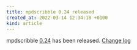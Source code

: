 ```yaml
---
title: mpdscribble 0.24 released
created_at: 2022-03-14 12:34:18 +0100
kind: article
---
```


mpdscribble [0.24](http://www.musicpd.org/download/mpdscribble/0.24/mpdscribble-0.24.tar.xz) has been released.
[Change log](https://raw.githubusercontent.com/MusicPlayerDaemon/mpdscribble/v0.24/NEWS)

